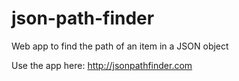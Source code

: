# json-path-finder
Web app to find the path of an item in a JSON object

Use the app here: http://jsonpathfinder.com
